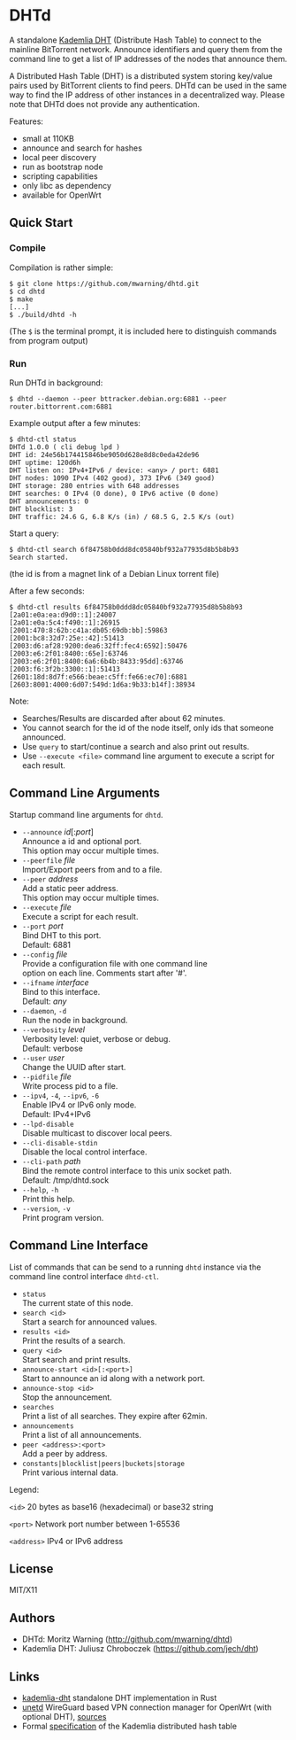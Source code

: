 # DHTd

A standalone [Kademlia DHT](https://en.wikipedia.org/wiki/Kademlia) (Distribute Hash Table) to connect to the mainline BitTorrent network. Announce identifiers and query them from the command line to get a list of IP addresses of the nodes that announce them.

A Distributed Hash Table (DHT) is a distributed system storing key/value pairs used by BitTorrent clients to find peers. DHTd can be used in the same way to find the IP address of other instances in a decentralized way. Please note that DHTd does not provide any authentication.

Features:

* small at 110KB
* announce and search for hashes
* local peer discovery
* run as bootstrap node
* scripting capabilities
* only libc as dependency
* available for OpenWrt

## Quick Start

### Compile

Compilation is rather simple:

```
$ git clone https://github.com/mwarning/dhtd.git
$ cd dhtd
$ make
[...]
$ ./build/dhtd -h
```

(The `$` is the terminal prompt, it is included here to distinguish commands from program output)

### Run

Run DHTd in background:

```
$ dhtd --daemon --peer bttracker.debian.org:6881 --peer router.bittorrent.com:6881
```

Example output after a few minutes:

```
$ dhtd-ctl status
DHTd 1.0.0 ( cli debug lpd )
DHT id: 24e56b174415846be9050d628e8d8c0eda42de96
DHT uptime: 120d6h
DHT listen on: IPv4+IPv6 / device: <any> / port: 6881
DHT nodes: 1090 IPv4 (402 good), 373 IPv6 (349 good)
DHT storage: 280 entries with 648 addresses
DHT searches: 0 IPv4 (0 done), 0 IPv6 active (0 done)
DHT announcements: 0
DHT blocklist: 3
DHT traffic: 24.6 G, 6.8 K/s (in) / 68.5 G, 2.5 K/s (out)
```

Start a query:

```
$ dhtd-ctl search 6f84758b0ddd8dc05840bf932a77935d8b5b8b93
Search started.
```
(the id is from a magnet link of a Debian Linux torrent file)

After a few seconds:

```
$ dhtd-ctl results 6f84758b0ddd8dc05840bf932a77935d8b5b8b93
[2a01:e0a:ea:d9d0::1]:24007
[2a01:e0a:5c4:f490::1]:26915
[2001:470:8:62b:c41a:db05:69db:bb]:59863
[2001:bc8:32d7:25e::42]:51413
[2003:d6:af28:9200:dea6:32ff:fec4:6592]:50476
[2003:e6:2f01:8400::65e]:63746
[2003:e6:2f01:8400:6a6:6b4b:8433:95dd]:63746
[2003:f6:3f2b:3300::1]:51413
[2601:18d:8d7f:e566:beae:c5ff:fe66:ec70]:6881
[2603:8001:4000:6d07:549d:1d6a:9b33:b14f]:38934
```

Note:
 - Searches/Results are discarded after about 62 minutes.
 - You cannot search for the id of the node itself, only ids that someone announced.
 - Use `query` to start/continue a search and also print out results.
 - Use `--execute <file>` command line argument to execute a script for each result.

## Command Line Arguments

Startup command line arguments for `dhtd`.

* `--announce` *id*[:*port*]  
  Announce a id and optional port.  
  This option may occur multiple times.
* `--peerfile` *file*  
  Import/Export peers from and to a file.
* `--peer` *address*  
  Add a static peer address.  
  This option may occur multiple times.
* `--execute` *file*  
  Execute a script for each result.
* `--port` *port*  
  Bind DHT to this port.  
  Default: 6881
* `--config` *file*  
  Provide a configuration file with one command line  
  option on each line. Comments start after '#'.
* `--ifname` *interface*   
  Bind to this interface.  
  Default: *any*
* `--daemon`, `-d`  
  Run the node in background.
* `--verbosity` *level*  
  Verbosity level: quiet, verbose or debug.  
  Default: verbose
* `--user` *user*  
  Change the UUID after start.
* `--pidfile` *file*  
  Write process pid to a file.
* `--ipv4`, `-4`, `--ipv6`, `-6`  
  Enable IPv4 or IPv6 only mode.  
  Default: IPv4+IPv6
* `--lpd-disable`  
  Disable multicast to discover local peers.
* `--cli-disable-stdin`  
  Disable the local control interface.
* `--cli-path` *path*  
  Bind the remote control interface to this unix socket path.  
  Default: /tmp/dhtd.sock
* `--help`, `-h`  
  Print this help.
* `--version`, `-v`  
  Print program version.

## Command Line Interface

List of commands that can be send to a running `dhtd` instance via the command line control interface `dhtd-ctl`.

* `status`  
  The current state of this node.
* `search <id>`  
  Start a search for announced values.
* `results <id>`  
  Print the results of a search.
* `query <id>`  
  Start search and print results.
* `announce-start <id>[:<port>]`  
  Start to announce an id along with a network port.
* `announce-stop <id>`  
  Stop the announcement.
* `searches`  
  Print a list of all searches. They expire after 62min.
* `announcements`  
  Print a list of all announcements.
* `peer <address>:<port>`  
  Add a peer by address.
* `constants|blocklist|peers|buckets|storage`  
  Print various internal data.

Legend:

`<id>` 20 bytes as base16 (hexadecimal) or base32 string

`<port>` Network port number between 1-65536

`<address>` IPv4 or IPv6 address

## License

MIT/X11

## Authors

* DHTd: Moritz Warning (http://github.com/mwarning/dhtd)
* Kademlia DHT: Juliusz Chroboczek (https://github.com/jech/dht)

## Links

* [kademlia-dht](https://github.com/quarterblue/kademlia-dht) standalone DHT implementation in Rust
* [unetd](https://openwrt.org/docs/techref/unetd) WireGuard based VPN connection manager for OpenWrt (with optional DHT), [sources](https://git.openwrt.org/project/unetd.git)
* Formal [specification](http://maude.sip.ucm.es/kademlia/files/pita_kademlia.pdf) of the Kademlia distributed hash table

